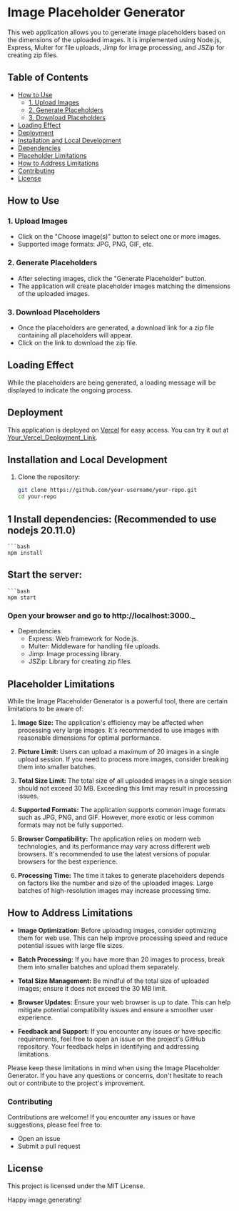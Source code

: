 # Image Placeholder Generator

This web application allows you to generate image placeholders based on the dimensions of the uploaded images. It is implemented using Node.js, Express, Multer for file uploads, Jimp for image processing, and JSZip for creating zip files.

## Table of Contents

- [How to Use](#how-to-use)
  - [1. Upload Images](#1-upload-images)
  - [2. Generate Placeholders](#2-generate-placeholders)
  - [3. Download Placeholders](#3-download-placeholders)
- [Loading Effect](#loading-effect)
- [Deployment](#deployment)
- [Installation and Local Development](#installation-and-local-development)
- [Dependencies](#dependencies)
- [Placeholder Limitations](#Limitations)
- [How to Address Limitations](#Address-Limitations)
- [Contributing](#contributing)
- [License](#license)

## How to Use

### 1. Upload Images

- Click on the "Choose image(s)" button to select one or more images.
- Supported image formats: JPG, PNG, GIF, etc.

### 2. Generate Placeholders

- After selecting images, click the "Generate Placeholder" button.
- The application will create placeholder images matching the dimensions of the uploaded images.

### 3. Download Placeholders

- Once the placeholders are generated, a download link for a zip file containing all placeholders will appear.
- Click on the link to download the zip file.

## Loading Effect

While the placeholders are being generated, a loading message will be displayed to indicate the ongoing process.

## Deployment

This application is deployed on [Vercel](https://vercel.com/) for easy access. You can try it out at [Your_Vercel_Deployment_Link](Your_Vercel_Deployment_Link).

## Installation and Local Development

1. Clone the repository:
   ```bash
   git clone https://github.com/your-username/your-repo.git
   cd your-repo

## 1 Install dependencies: (Recommended to use nodejs 20.11.0)
    ```bash
    npm install

## Start the server:
    ```bash
    npm start

### Open your browser and go to http://localhost:3000._

- Dependencies
  - Express: Web framework for Node.js.
  - Multer: Middleware for handling file uploads.
  - Jimp: Image processing library.
  - JSZip: Library for creating zip files.


## Placeholder Limitations

While the Image Placeholder Generator is a powerful tool, there are certain limitations to be aware of:

1. **Image Size:** The application's efficiency may be affected when processing very large images. It's recommended to use images with reasonable dimensions for optimal performance.

2. **Picture Limit:** Users can upload a maximum of 20 images in a single upload session. If you need to process more images, consider breaking them into smaller batches.

3. **Total Size Limit:** The total size of all uploaded images in a single session should not exceed 30 MB. Exceeding this limit may result in processing issues.

4. **Supported Formats:** The application supports common image formats such as JPG, PNG, and GIF. However, more exotic or less common formats may not be fully supported.

5. **Browser Compatibility:** The application relies on modern web technologies, and its performance may vary across different web browsers. It's recommended to use the latest versions of popular browsers for the best experience.

6. **Processing Time:** The time it takes to generate placeholders depends on factors like the number and size of the uploaded images. Large batches of high-resolution images may increase processing time.

## How to Address Limitations

- **Image Optimization:** Before uploading images, consider optimizing them for web use. This can help improve processing speed and reduce potential issues with large file sizes.

- **Batch Processing:** If you have more than 20 images to process, break them into smaller batches and upload them separately.

- **Total Size Management:** Be mindful of the total size of uploaded images; ensure it does not exceed the 30 MB limit.

- **Browser Updates:** Ensure your web browser is up to date. This can help mitigate potential compatibility issues and ensure a smoother user experience.

- **Feedback and Support:** If you encounter any issues or have specific requirements, feel free to open an issue on the project's GitHub repository. Your feedback helps in identifying and addressing limitations.

Please keep these limitations in mind when using the Image Placeholder Generator. If you have any questions or concerns, don't hesitate to reach out or contribute to the project's improvement.


### Contributing
Contributions are welcome! If you encounter any issues or have suggestions, please feel free to:

- Open an issue
- Submit a pull request

## License
This project is licensed under the MIT License.

Happy image generating!